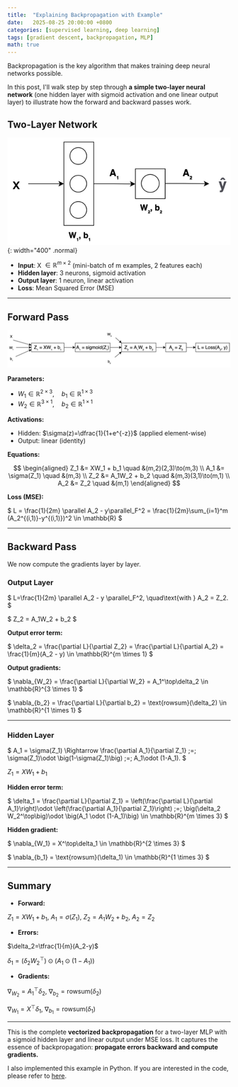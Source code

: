 ```yaml
---
title:  "Explaining Backpropagation with Example"
date:   2025-08-25 20:00:00 +0800
categories: [supervised learning, deep learning]
tags: [gradient descent, backpropagation, MLP]
math: true
---
```


Backpropagation is the key algorithm that makes training deep neural networks possible.

In this post, I'll walk step by step through **a simple two-layer neural network** (one hidden layer with sigmoid activation and one linear output layer) to illustrate how the forward and backward passes work.

## Two-Layer Network

![](/assets/img/posts/20250825_network_layer.png){: width="400" .normal}

- **Input**: X $\in\mathbb{R}^{m\times 2}$ (mini-batch of m examples, 2 features each)
- **Hidden layer**: 3 neurons, sigmoid activation
- **Output layer**: 1 neuron, linear activation
- **Loss**: Mean Squared Error (MSE)

---

## Forward Pass

![](/assets/img/posts/20250825_computation_graph.png)

**Parameters:**
- $W_1 \in \mathbb{R}^{2 \times 3},\quad b_1 \in \mathbb{R}^{1  \times 3}$
- $W_2  \in \mathbb{R}^{3 \times 1},\quad b_2 \in \mathbb{R}^{1 \times 1}$

**Activations:**
- Hidden: $\sigma(z)=\dfrac{1}{1+e^{-z}}$ (applied element-wise)
- Output: linear (identity)

**Equations:**

$$
\begin{aligned}
Z_1 &= XW_1 + b_1 \quad &(m,2)(2,3)\to(m,3) \\
A_1 &= \sigma(Z_1) \quad &(m,3) \\
Z_2 &= A_1W_2 + b_2 \quad &(m,3)(3,1)\to(m,1) \\
A_2 &= Z_2 \quad &(m,1)
\end{aligned}
$$

**Loss (MSE):**

$
L = \frac{1}{2m} \parallel A_2 - y\parallel_F^2 = \frac{1}{2m}\sum_{i=1}^m (A_2^{(i,1)}-y^{(i,1)})^2 \in \mathbb{R}
$

---

## Backward Pass

We now compute the gradients layer by layer.

### Output Layer

$
L=\frac{1}{2m} \parallel A_2 - y \parallel_F^2, \quad\text{with } A_2 = Z_2.
$

$
Z_2 = A_1W_2 + b_2
$

**Output error term:**

$
\delta_2 = \frac{\partial L}{\partial Z_2} = \frac{\partial L}{\partial A_2} = \frac{1}{m}(A_2 - y) \in \mathbb{R}^{m \times 1}
$

**Output gradients:**

$
\nabla_{W_2} = \frac{\partial L}{\partial W_2} = A_1^\top\delta_2 \in \mathbb{R}^{3 \times 1}
$

$
\nabla_{b_2} = \frac{\partial L}{\partial b_2} = \text{rowsum}(\delta_2) \in \mathbb{R}^{1 \times 1}
$

---

### Hidden Layer

$
A_1 = \sigma(Z_1) \Rightarrow \frac{\partial A_1}{\partial Z_1} \;=\; \sigma(Z_1)\odot \big(1-\sigma(Z_1)\big) \;=\; A_1\odot (1-A_1).
$

$Z_1=XW_1+b_1$

**Hidden error term:**

$
\delta_1 = \frac{\partial L}{\partial Z_1} = \left(\frac{\partial L}{\partial A_1}\right)\odot \left(\frac{\partial A_1}{\partial Z_1}\right)
\;=\; \big(\delta_2 W_2^\top\big)\odot \big(A_1 \odot (1-A_1)\big) \in \mathbb{R}^{m \times 3}
$

**Hidden gradient:**

$
\nabla_{W_1} = X^\top\delta_1 \in \mathbb{R}^{2 \times 3}
$

$
\nabla_{b_1} = \text{rowsum}(\delta_1) \in \mathbb{R}^{1 \times 3}
$

---

## Summary

- **Forward:**

$Z_1=XW_1+b_1,\ A_1=\sigma(Z_1),\ Z_2=A_1W_2+b_2,\ A_2=Z_2$

- **Errors:**

$\delta_2=\tfrac{1}{m}(A_2-y)$

$\delta_1=(\delta_2 W_2^\top) \odot (A_1 \odot (1-A_1))$

- **Gradients:**

$\nabla_{W_2}=A_1^\top\delta_2,\ \nabla_{b_2}=\text{rowsum}(\delta_2)$

$\nabla_{W_1}=X^\top\delta_1,\ \nabla_{b_1}=\text{rowsum}(\delta_1)$

---

This is the complete **vectorized backpropagation** for a two-layer MLP with a sigmoid hidden layer and linear output under MSE loss. It captures the essence of backpropagation: **propagate errors backward and compute gradients.**

I also implemented this example in Python. If you are interested in the code, please refer to [here](https://github.com/derekzhouai/derekzhou-ai-blog-code/blob/main/explaining_backpropagation.ipynb).